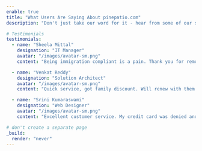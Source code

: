 ```yaml
---
enable: true
title: "What Users Are Saying About pinepatio.com"
description: "Don't just take our word for it - hear from some of our satisfied users!  Check out some of our testimonials below to see what others are saying about our service."

# Testimonials
testimonials:
  - name: "Sheela Mittal"
    designation: "IT Manager"
    avatar: "/images/avatar-sm.png"
    content: "Being immigration compliant is a pain. Thank you for removing one area of pain from my life. Ordered it for all my family members."

  - name: "Venkat Reddy"
    designation: "Solution Architect"
    avatar: "/images/avatar-sm.png"
    content: "Quick service, got family discount. Will renew with them again for my next extension. Wish I had found it sooner."

  - name: "Srini Kumaraswami"
    designation: "Web Designer"
    avatar: "/images/avatar-sm.png"
    content: "Excellent customer service. My credit card was denied and I was able to speak directly to the Owner. Love the fact this is run by an Immigrant themselves."

# don't create a separate page
_build:
  render: "never"
---
```

